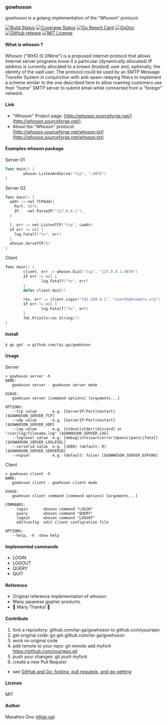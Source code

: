 ### gowhoson

gowhoson is a golang implementation of the "Whoson" protocol.

[![Build Status](https://travis-ci.org/tai-ga/gowhoson.svg?branch=master)](https://travis-ci.org/tai-ga/gowhoson)
[![Coverage Status](https://coveralls.io/repos/github/tai-ga/gowhoson/badge.svg?branch=master)](https://coveralls.io/github/tai-ga/gowhoson?branch=master)
[![Go Report Card](https://goreportcard.com/badge/github.com/tai-ga/gowhoson)](https://goreportcard.com/report/github.com/tai-ga/gowhoson)
[![GoDoc](https://godoc.org/github.com/tai-ga/gowhoson/whoson?status.svg)](http://godoc.org/github.com/tai-ga/gowhoson/whoson)
[![GitHub release](https://img.shields.io/github/release/tai-ga/gowhoson.svg)](https://github.com/tai-ga/gowhoson/releases/latest)
[![MIT License](http://img.shields.io/badge/license-MIT-blue.svg?style=flat)](https://github.com/tai-ga/gowhoson/blob/master/LICENSE)

#### What is whoson ?
Whoson ("WHO iS ONline") is a proposed Internet protocol that allows Internet server programs know if a particular (dynamically allocated) IP address is currently allocated to a known (trusted) user and, optionally, the identity of the said user.
The protocol could be used by an SMTP Message Transfer System in conjunction with anti-spam-relaying filters to implement a scheme similar to the one described here to allow roaming customers use their "home" SMTP server to submit email while connected from a "foreign" network.

#### Link
* "Whoson" Project page. [http://whoson.sourceforge.net/](http://whoson.sourceforge.net/).
* About the "Whoson" protocol.  [http://whoson.sourceforge.net/whoson.txt](http://whoson.sourceforge.net/whoson.txt)

#### Examples whoson package
Server 01
```go
func main() {
        whoson.ListenAndServe("tcp", ":9876")
}
```
Server 02
```go
func main() {
  addr := net.TCPAddr{
    Port: 9876,
    IP:   net.ParseIP("127.0.0.1"),
  }

  l, err := net.ListenTCP("tcp", &addr)
  if err != nil {
    log.Fatalf("%v", err)
  }
  whoson.ServeTCP(l)
}
```

Client
```go
func main() {
        client, err := whoson.Dial("tcp", "127.0.0.1:9876")
        if err != nil {
                log.Fatalf("%v", err)
        }
        defer client.Quit()

        res, err := client.Login("192.168.0.1", "user01@example.org")
        if err != nil {
                log.Fatalf("%v", err)
        }
        fmt.Println(res.String())
}
```
#### Install
```
$ go get -u github.com/tai-ga/gowhoson
```

#### Usage
Server
```
> gowhoson server -h
NAME:
   gowhoson server - gowhoson server mode

USAGE:
   gowhoson server [command options] [arguments...]

OPTIONS:
   --tcp value       e.g. [ServerIP:Port|nostart] [$GOWHOSON_SERVER_TCP]
   --udp value       e.g. [ServerIP:Port|nostart] [$GOWHOSON_SERVER_UDP]
   --log value       e.g. [stdout|stderr|discard] or "/var/log/filename.log" [$GOWHOSON_SERVER_LOG]
   --loglevel value  e.g. [debug|info|warn|error|dpanic|panic|fatal] [$GOWHOSON_SERVER_LOGLEVEL]
   --serverid value  e.g. [1000] (default: 0) [$GOWHOSON_SERVER_SERVERID]
   --expvar          e.g. (default: false) [$GOWHOSON_SERVER_EXPVAR]
```

Client
```
> gowhoson client -h
NAME:
   gowhoson client - gowhoson client mode

USAGE:
   gowhoson client command [command options] [arguments...]

COMMANDS:
     login       whoson command "LOGIN"
     query       whoson command "QUERY"
     logout      whoson command "LOGOUT"
     editconfig  edit client configration file

OPTIONS:
   --help, -h  show help
```
#### Implemented commands

* LOGIN
* LOGOUT
* QUERY
* QUIT

#### Reference

* Original reference implementation of whoson.
* Many japanese gopher products.
* :tada: Many Thanks! :tada:

#### Contribute

1. fork a repository: github.com/tai-ga/gowhoson to github.com/you/repo
2. get original code: go get github.com/tai-ga/gowhoson
3. work on original code
4. add remote to your repo: git remote add myfork https://github.com/you/repo.git
5. push your changes: git push myfork
6. create a new Pull Request

- see [GitHub and Go: forking, pull requests, and go-getting](http://blog.campoy.cat/2014/03/github-and-go-forking-pull-requests-and.html)

#### License

MIT

#### Author

Masahiro Ono ([@tai-ga](https://twitter.com/tai_ga))
